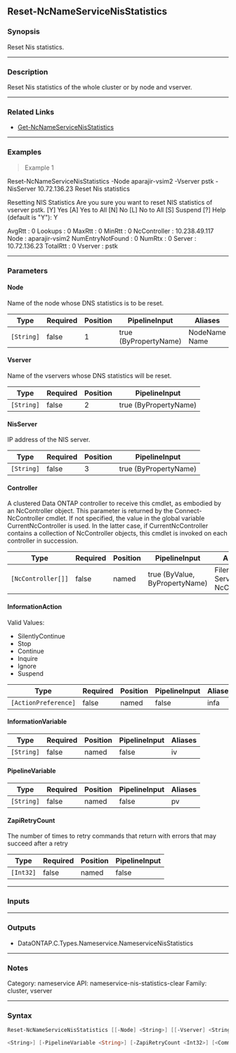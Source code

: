 Reset-NcNameServiceNisStatistics
--------------------------------

### Synopsis
Reset Nis statistics.

---

### Description

Reset Nis statistics of the whole cluster or by node and vserver.

---

### Related Links
* [Get-NcNameServiceNisStatistics](Get-NcNameServiceNisStatistics)

---

### Examples
> Example 1

Reset-NcNameServiceNisStatistics -Node aparajir-vsim2 -Vserver pstk -NisServer 10.72.136.23
Reset Nis statistics

Resetting NIS Statistics
Are you sure you want to reset NIS statistics of vserver pstk.
[Y] Yes  [A] Yes to All  [N] No  [L] No to All  [S] Suspend  [?] Help (default is "Y"): Y

AvgRtt           : 0
Lookups          : 0
MaxRtt           : 0
MinRtt           : 0
NcController     : 10.238.49.117
Node             : aparajir-vsim2
NumEntryNotFound : 0
NumRtx           : 0
Server           : 10.72.136.23
TotalRtt         : 0
Vserver          : pstk

---

### Parameters
#### **Node**
Name of the node whose DNS statistics is to be reset.

|Type      |Required|Position|PipelineInput        |Aliases          |
|----------|--------|--------|---------------------|-----------------|
|`[String]`|false   |1       |true (ByPropertyName)|NodeName<br/>Name|

#### **Vserver**
Name of the vservers whose DNS statistics will be reset.

|Type      |Required|Position|PipelineInput        |
|----------|--------|--------|---------------------|
|`[String]`|false   |2       |true (ByPropertyName)|

#### **NisServer**
IP address of the NIS server.

|Type      |Required|Position|PipelineInput        |
|----------|--------|--------|---------------------|
|`[String]`|false   |3       |true (ByPropertyName)|

#### **Controller**
A clustered Data ONTAP controller to receive this cmdlet, as embodied by an NcController object.  This parameter is returned by the Connect-NcController cmdlet.  If not specified, the value in the global variable CurrentNcController is used.  In the latter case, if CurrentNcController contains a collection of NcController objects, this cmdlet is invoked on each controller in succession.

|Type              |Required|Position|PipelineInput                 |Aliases                          |
|------------------|--------|--------|------------------------------|---------------------------------|
|`[NcController[]]`|false   |named   |true (ByValue, ByPropertyName)|Filer<br/>Server<br/>NcController|

#### **InformationAction**

Valid Values:

* SilentlyContinue
* Stop
* Continue
* Inquire
* Ignore
* Suspend

|Type                |Required|Position|PipelineInput|Aliases|
|--------------------|--------|--------|-------------|-------|
|`[ActionPreference]`|false   |named   |false        |infa   |

#### **InformationVariable**

|Type      |Required|Position|PipelineInput|Aliases|
|----------|--------|--------|-------------|-------|
|`[String]`|false   |named   |false        |iv     |

#### **PipelineVariable**

|Type      |Required|Position|PipelineInput|Aliases|
|----------|--------|--------|-------------|-------|
|`[String]`|false   |named   |false        |pv     |

#### **ZapiRetryCount**
The number of times to retry commands that return with errors that may succeed after a retry

|Type     |Required|Position|PipelineInput|
|---------|--------|--------|-------------|
|`[Int32]`|false   |named   |false        |

---

### Inputs

---

### Outputs
* DataONTAP.C.Types.Nameservice.NameserviceNisStatistics

---

### Notes
Category: nameservice
API: nameservice-nis-statistics-clear
Family: cluster, vserver

---

### Syntax
```PowerShell
Reset-NcNameServiceNisStatistics [[-Node] <String>] [[-Vserver] <String>] [[-NisServer] <String>] [-Controller <NcController[]>] [-InformationAction <ActionPreference>] [-InformationVariable 
```
```PowerShell
<String>] [-PipelineVariable <String>] [-ZapiRetryCount <Int32>] [<CommonParameters>]
```
